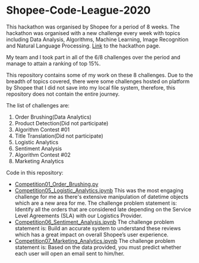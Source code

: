 # Shopee-Code-League-2020
This hackathon was organised by Shopee for a period of 8 weeks. The hackathon was organised with a new challenge every week with topics including  Data Analysis, Algorithms, Machine Learning, Image Recognition and Natural Language Processing. [Link](https://careers.shopee.sg/codeleague/) to the hackathon page.

My team and I took part in all of the 6/8 challenges over the period and manage to attain a ranking of top 15%.

This repository contains some of my work on these 8 challenges. Due to the breadth of topics covered, there were some challenges hosted on platform by Shopee that I did not save into my local file system, therefore, this repository does not contain the entire journey.

The list of challenges are:
<ol>
  <li> Order Brushing(Data Analytics) </li>
  <li> Product Detection(Did not participate) </li>
  <li> Algorithm Contest #01 </li>
  <li> Title Translation(Did not participate) </li>
  <li> Logistic Analytics </li>
  <li> Sentiment Analysis </li>
  <li> Algorithm Contest #02 </li>
  <li> Marketing Analytics </li>
</ol>

Code in this repository:
* [Competition01_Order_Brushing.py](https://github.com/jamesgsw/Shopee-Code-League-2020/blob/master/Competition01_Order_Brushing.py)
* [Competition05_Logistic_Analytics.ipynb](https://github.com/jamesgsw/Shopee-Code-League-2020/blob/master/Competition05_Logistic_Analysis.ipynb)
This was the most engaging challenge for me as there's extensive manipulation of datetime objects which are a new area for me. The challenge problem statement is: Identify all the orders that are considered late depending on the Service Level Agreements (SLA) with our Logistics Provider.
* [Competition06_Sentiment_Analysis.ipynb](https://github.com/jamesgsw/Shopee-Code-League-2020/blob/master/Competition06_Sentiment_Analysis.ipynb)
The challenge problem statement is: Build an accurate system to understand these reviews which has a great impact on overall Shopee’s user experience. 
* [Competition07_Marketing_Analytics.ipynb](https://github.com/jamesgsw/Shopee-Code-League-2020/blob/master/Competition07_Marketing_Analytics.ipynb)
The challenge problem statement is: Based on the data provided, you must predict whether each user will open an email sent to him/her.
